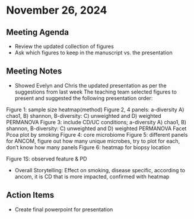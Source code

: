 # November 26, 2024

## Meeting Agenda
- Review the updated collection of figures
- Ask which figures to keep in the manuscript vs. the presentation

## Meeting Notes
- Showed Evelyn and Chris the updated presentation as per the suggestions from last week
The teaching team selected figures to present and suggested the following presentation order:

Figure 1: sample size heatmap(method) 
Figure 2, 4 panels: a-diversity A) chao1, B) shannon, B-diversity: C) unweighted and D) weighted PERMANOVA 
Figure 3: include CD/UC conditions; a-diversity  A) chao1, B) shannon, B-diversity: C) unweighted and D) weighted PERMANOVA Facet Pcoa plot by smoking 
Figure 4: core microbiome
Figure 5: different panels for ANCOM, figure out how many unique microbes, try to plot for each, don’t know how many panels
Figure 6: heatmap for biopsy location

Figure 1S: observed feature & PD 

- Overall Storytelling:
Effect on smoking, disease specific, according to ancom, it is CD that is more impacted, confirmed with heatmap

## Action Items
- Create final powerpoint for presentation
